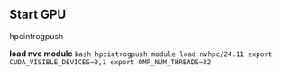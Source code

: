 ## Start GPU
hpcintrogpush

**load nvc module**
``bash
hpcintrogpush
module load nvhpc/24.11
export CUDA_VISIBLE_DEVICES=0,1
export OMP_NUM_THREADS=32
``